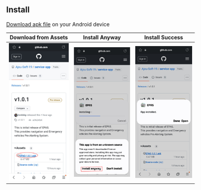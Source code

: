 ## Install

[Download apk file](https://github.com/Ajou-Soft-19/service-app/releases/tag/v1.0.1) on your Android device

|Download from Assets|Install Anyway|Install Success|
|---|---|---|
|![Download from Assets](../img/Install1.jpeg)|![Install Anyway](../img/Install2.jpeg)|![Install Success](../img/Install3.jpeg)
